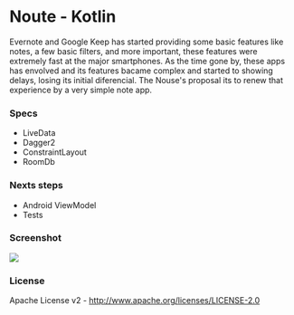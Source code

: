 Noute - Kotlin
===


Evernote and Google Keep has started providing some basic features like notes, a few basic filters, and more important, these features were extremely fast at the major smartphones. As the time gone by, these apps has envolved and its features bacame complex and started to showing delays, losing its initial diferencial. The Nouse's proposal its to renew that experience by a very simple note app.

### Specs

- LiveData
- Dagger2
- ConstraintLayout
- RoomDb

### Nexts steps

- Android ViewModel
- Tests

### Screenshot

![](https://raw.githubusercontent.com/Pierry/noute-app/master/docs/hero.png)


### License

Apache License v2 - http://www.apache.org/licenses/LICENSE-2.0



